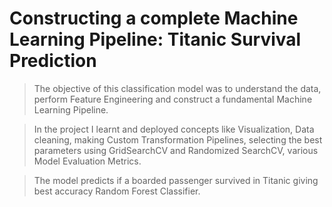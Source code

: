 # Constructing a complete Machine Learning Pipeline: Titanic Survival Prediction
> The objective of this classification model was to understand the data, perform Feature Engineering and construct a fundamental Machine Learning Pipeline.

> In the project I learnt and deployed concepts like Visualization, Data cleaning, making Custom Transformation Pipelines, selecting the best parameters using GridSearchCV and Randomized SearchCV, various Model Evaluation Metrics.

> The model predicts if a boarded passenger survived in Titanic giving best accuracy Random Forest Classifier.

